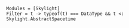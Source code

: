 ```@autodocs
Modules = [Skylight]
Filter = t -> typeof(t) === DataType && t <: Skylight.AbstractSpacetime
```

